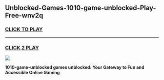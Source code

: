 
## Unblocked-Games-1010-game-unblocked-Play-Free-wnv2q
<h3>
<a href="https://premium76.site?title=1010-game-unblocked&ref=18A1">CLICK TO PLAY</a></h3>
<hr>

<h3>
<a href="https://premium76.site?title=1010-game-unblocked&ref=18A1">CLICK 2 PLAY</a>
  
</h3>

<a href="https://premium76.site?title=1010-game-unblocked&ref=18A1"><img src="https://clearcache.store/games.png"></a>


**1010-game-unblocked games unblocked: Your Gateway to Fun and Accessible Online Gaming**
